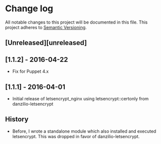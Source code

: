 # Change log
All notable changes to this project will be documented in this file. This project adheres to [Semantic Versioning](http://semver.org/).

## [Unreleased][unreleased]

## [1.1.2] - 2016-04-22
* Fix for Puppet 4.x

## [1.1.1] - 2016-04-01
* Initial release of letsencrypt_nginx using letsencrypt::certonly from danzilio-letsencrypt

## History
* Before, I wrote a standalone module which also installed and executed letsencrypt. This was dropped in favor of danzilio-letsencrypt.
